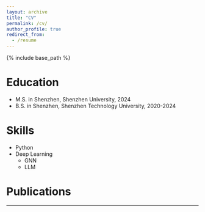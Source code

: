 ```yaml
---
layout: archive
title: "CV"
permalink: /cv/
author_profile: true
redirect_from:
  - /resume
---
```


{% include base_path %}

Education
======
* M.S. in Shenzhen, Shenzhen University, 2024
* B.S. in Shenzhen, Shenzhen Technology University, 2020-2024


  
Skills
======
* Python
* Deep Learning
  * GNN
  * LLM

Publications
======
  ---
  
